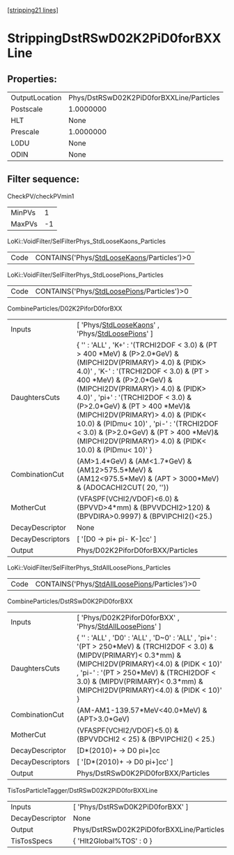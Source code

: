 [[stripping21 lines]](./stripping21-index)

# StrippingDstRSwD02K2PiD0forBXXLine

## Properties:

|                |                                          |
|----------------|------------------------------------------|
| OutputLocation | Phys/DstRSwD02K2PiD0forBXXLine/Particles |
| Postscale      | 1.0000000                                |
| HLT            | None                                     |
| Prescale       | 1.0000000                                |
| L0DU           | None                                     |
| ODIN           | None                                     |

## Filter sequence:

CheckPV/checkPVmin1

|        |     |
|--------|-----|
| MinPVs | 1   |
| MaxPVs | -1  |

LoKi::VoidFilter/SelFilterPhys_StdLooseKaons_Particles

|      |                                                                                            |
|------|--------------------------------------------------------------------------------------------|
| Code | CONTAINS('Phys/[StdLooseKaons](./stripping21-commonparticles-stdloosekaons)/Particles')\>0 |

LoKi::VoidFilter/SelFilterPhys_StdLoosePions_Particles

|      |                                                                                            |
|------|--------------------------------------------------------------------------------------------|
| Code | CONTAINS('Phys/[StdLoosePions](./stripping21-commonparticles-stdloosepions)/Particles')\>0 |

CombineParticles/D02K2PiforD0forBXX

|                  |                                                                                                                                                                                                                                                                                                                                                                                                                                                                                                        |
|------------------|--------------------------------------------------------------------------------------------------------------------------------------------------------------------------------------------------------------------------------------------------------------------------------------------------------------------------------------------------------------------------------------------------------------------------------------------------------------------------------------------------------|
| Inputs           | [ 'Phys/[StdLooseKaons](./stripping21-commonparticles-stdloosekaons)' , 'Phys/[StdLoosePions](./stripping21-commonparticles-stdloosepions)' ]                                                                                                                                                                                                                                                                                                                                                        |
| DaughtersCuts    | { '' : 'ALL' , 'K+' : '(TRCHI2DOF \< 3.0) & (PT \> 400 \*MeV) & (P\>2.0\*GeV) & (MIPCHI2DV(PRIMARY)\> 4.0) & (PIDK\> 4.0)' , 'K-' : '(TRCHI2DOF \< 3.0) & (PT \> 400 \*MeV) & (P\>2.0\*GeV) & (MIPCHI2DV(PRIMARY)\> 4.0) & (PIDK\> 4.0)' , 'pi+' : '(TRCHI2DOF \< 3.0) & (P\>2.0\*GeV) & (PT \> 400 \*MeV)& (MIPCHI2DV(PRIMARY)\> 4.0) & (PIDK\< 10.0) & (PIDmu\< 10)' , 'pi-' : '(TRCHI2DOF \< 3.0) & (P\>2.0\*GeV) & (PT \> 400 \*MeV)& (MIPCHI2DV(PRIMARY)\> 4.0) & (PIDK\< 10.0) & (PIDmu\< 10)' } |
| CombinationCut   | (AM\>1.4\*GeV) & (AM\<1.7\*GeV) & (AM12\>575.5\*MeV) & (AM12\<975.5\*MeV) & (APT \> 3000\*MeV) & (ADOCACHI2CUT( 20, ''))                                                                                                                                                                                                                                                                                                                                                                               |
| MotherCut        | (VFASPF(VCHI2/VDOF)\<6.0) & (BPVVD\>4\*mm) & (BPVVDCHI2\>120) & (BPVDIRA\>0.9997) & (BPVIPCHI2()\<25.)                                                                                                                                                                                                                                                                                                                                                                                                 |
| DecayDescriptor  | None                                                                                                                                                                                                                                                                                                                                                                                                                                                                                                   |
| DecayDescriptors | [ '[D0 -\> pi+ pi- K-]cc' ]                                                                                                                                                                                                                                                                                                                                                                                                                                                                        |
| Output           | Phys/D02K2PiforD0forBXX/Particles                                                                                                                                                                                                                                                                                                                                                                                                                                                                      |

LoKi::VoidFilter/SelFilterPhys_StdAllLoosePions_Particles

|      |                                                                                                  |
|------|--------------------------------------------------------------------------------------------------|
| Code | CONTAINS('Phys/[StdAllLoosePions](./stripping21-commonparticles-stdallloosepions)/Particles')\>0 |

CombineParticles/DstRSwD0K2PiD0forBXX

|                  |                                                                                                                                                                                                                                                                                                   |
|------------------|---------------------------------------------------------------------------------------------------------------------------------------------------------------------------------------------------------------------------------------------------------------------------------------------------|
| Inputs           | [ 'Phys/D02K2PiforD0forBXX' , 'Phys/[StdAllLoosePions](./stripping21-commonparticles-stdallloosepions)' ]                                                                                                                                                                                       |
| DaughtersCuts    | { '' : 'ALL' , 'D0' : 'ALL' , 'D~0' : 'ALL' , 'pi+' : '(PT \> 250\*MeV) & (TRCHI2DOF \< 3.0) & (MIPDV(PRIMARY)\< 0.3\*mm) & (MIPCHI2DV(PRIMARY)\<4.0) & (PIDK \< 10)' , 'pi-' : '(PT \> 250\*MeV) & (TRCHI2DOF \< 3.0) & (MIPDV(PRIMARY)\< 0.3\*mm) & (MIPCHI2DV(PRIMARY)\<4.0) & (PIDK \< 10)' } |
| CombinationCut   | (AM-AM1-139.57\*MeV\<40.0\*MeV) & (APT\>3.0\*GeV)                                                                                                                                                                                                                                                 |
| MotherCut        | (VFASPF(VCHI2/VDOF)\<5.0) & (BPVVDCHI2 \< 25) & (BPVIPCHI2() \< 25.)                                                                                                                                                                                                                              |
| DecayDescriptor  | [D\*(2010)+ -\> D0 pi+]cc                                                                                                                                                                                                                                                                       |
| DecayDescriptors | [ '[D\*(2010)+ -\> D0 pi+]cc' ]                                                                                                                                                                                                                                                               |
| Output           | Phys/DstRSwD0K2PiD0forBXX/Particles                                                                                                                                                                                                                                                               |

TisTosParticleTagger/DstRSwD02K2PiD0forBXXLine

|                 |                                          |
|-----------------|------------------------------------------|
| Inputs          | [ 'Phys/DstRSwD0K2PiD0forBXX' ]        |
| DecayDescriptor | None                                     |
| Output          | Phys/DstRSwD02K2PiD0forBXXLine/Particles |
| TisTosSpecs     | { 'Hlt2Global%TOS' : 0 }                 |
